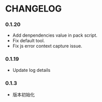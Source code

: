 # CHANGELOG

### 0.1.20
- Add denpendencies value in pack script.
- Fix default tool.
- Fix js error context capture issue.

### 0.1.19
- Update log details

### 0.1.3

- 版本初始化
